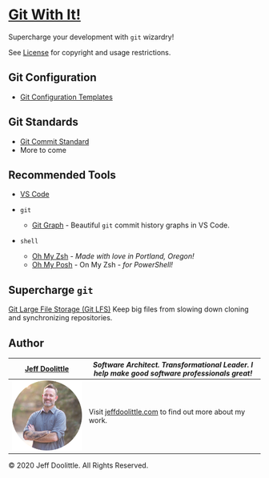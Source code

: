 # [Git With It!](https://github.com/jeffdoolittle/git-demo)

Supercharge your development with `git` wizardry!

See [License](https://github.com//jeffdoolittle/git-with-it/blob/main/LICENSE) for copyright and usage restrictions.

## Git Configuration

* [Git Configuration Templates](config/config.md)

## Git Standards

* [Git Commit Standard](standards/git-commit.md)
* More to come

## Recommended Tools

* [VS Code](https://code.visualstudio.com/)

* `git`
  * [Git Graph](https://marketplace.visualstudio.com/items?itemName=mhutchie.git-graph) - Beautiful `git` commit history graphs in VS Code.
* `shell`
  * [Oh My Zsh](https://github.com/ohmyzsh/ohmyzsh) - *Made with love in Portland, Oregon!*
  * [Oh My Posh](https://github.com/JanDeDobbeleer/oh-my-posh) - On My Zsh - *for PowerShell!*

## Supercharge `git`

[Git Large File Storage (Git LFS)](https://git-lfs.github.com/)
Keep big files from slowing down cloning and synchronizing repositories.

## Author

| [Jeff Doolittle](https://jeffdoolittle.com) | *Software Architect. Transformational Leader. I help make good software professionals great!* |
|-|-|
|![Jeff Doolittle](./assets/jeff_doolittle_avatar.png) | Visit [jeffdoolittle.com](https://jeffdoolittle.com) to find out more about my work. |

&copy; 2020 Jeff Doolittle. All Rights Reserved.
